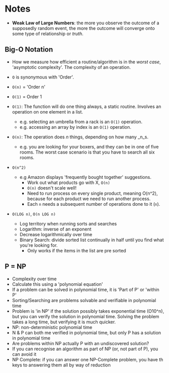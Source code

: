 # Notes

- **Weak Law of Large Numbers**: the more you observe the outcome of a
supposedly random event, the more the outcome will converge onto some type of
relationship or _truth_.

## Big-O Notation

- How we measure how efficient a routine/algorithm is in the _worst case_,
'asymptotic complexity'. The complexity of an operation.
- `O` is synonymous with 'Order'.
- `O(n)` = 'Order n'
- `O(1)` = Order 1

- `O(1)`: The function will do one thing always, a static routine. Involves an
operation on one element in a list.
  - e.g. selecting an umbrella from a rack is an `O(1)` operation.
  - e.g. accessing an array by index is an `O(1)` operation.


- `O(n)`: The operation does _n_ things, depending on how many _n_s.
  - e.g. you are looking for your boxers, and they can be in one of five rooms.
  The worst case scenario is that you have to search all six rooms.


- `O(n^2)`
  - e.g Amazon displays 'frequently bought together' suggestions.
    - Work out what products go with X, `O(n)`
    - `O(n)` doesn't scale well!
    - Need to run process on every single product, meaning O(n^2), because
    for each product we need to run another process.
    - Each `n` needs a subsequent number of operations done to it (`n`).


- `O(LOG n)`, `O(n LOG n)`
  - Log territory when running sorts and searches
  - Logarithm: inverse of an exponent
  - Decrease logarithmically over time
  - Binary Search: divide sorted list continually in half until you find what
  you're looking for.
    - Only works if the items in the list are pre sorted

## P = NP

- Complexity over time
- Calculate this using a 'polynomial equation'
- If a problem can be solved in polynomial time, it is 'Part of P' or 'within P'
- Sorting/Searching are problems solvable and verifiable in polynomial time
- Problem is 'in NP' if the solution possibly takes exponential time (O10^n),
but you can verify the solution in polynomial time. Solving the problem takes
a long time, but verifying it is much quicker.
- NP: non-deterministic polynomial time
- N & P can both me verified in polynomial time, but only P has a solution
in polynomial time
- Are problems within NP actually P with an undiscovered solution?
- If you can recognise an algorithm as part of NP (or, not part of P), you can
avoid it
- NP Complete: if you can answer one NP-Complete problem, you have th keys to
answering them all by way of reduction
